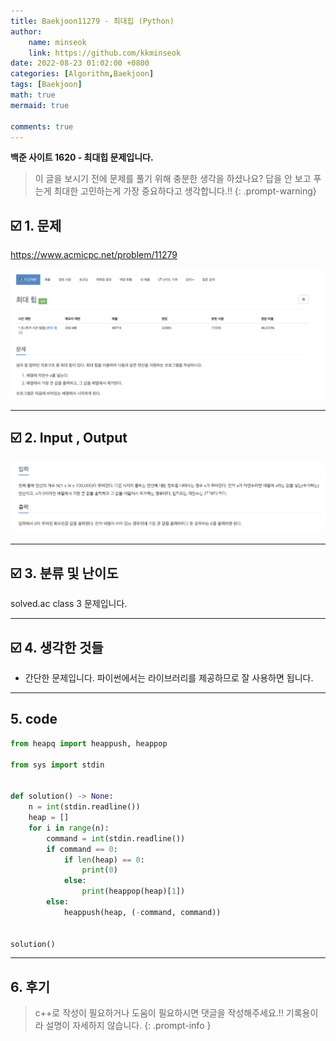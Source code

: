 ```yaml
---
title: Baekjoon11279 - 최대힙 (Python)
author: 
    name: minseok
    link: https://github.com/kkminseok
date: 2022-08-23 01:02:00 +0800
categories: [Algorithm,Baekjoon]
tags: [Baekjoon]
math: true
mermaid: true

comments: true
---
```


**백준 사이트 1620 - 최대힙 문제입니다.**

> 이 글을 보시기 전에 문제를 풀기 위해 충분한 생각을 하셨나요? 답을 안 보고 푸는게 최대한 고민하는게 가장 중요하다고 생각합니다.!!
{: .prompt-warning}

## ☑️ 1. 문제
<https://www.acmicpc.net/problem/11279>


![](/assets/img/sample/Baekjoon/11279/Problem.png)

-----  

## ☑️ 2. Input , Output
![](/assets/img/sample/Baekjoon/11279/input.png)


-----  

## ☑️ 3. 분류 및 난이도

solved.ac class 3 문제입니다.

-----  

## ☑️ 4. 생각한 것들

- 간단한 문제입니다. 파이썬에서는 라이브러리를 제공하므로 잘 사용하면 됩니다.


-----  

## 5. code

```python
from heapq import heappush, heappop

from sys import stdin


def solution() -> None:
    n = int(stdin.readline())
    heap = []
    for i in range(n):
        command = int(stdin.readline())
        if command == 0:
            if len(heap) == 0:
                print(0)
            else:
                print(heappop(heap)[1])
        else:
            heappush(heap, (-command, command))


solution()
```

-----

## 6. 후기


> c++로 작성이 필요하거나 도움이 필요하시면 댓글을 작성해주세요.!! 기록용이라 설명이 자세하지 않습니다.
{: .prompt-info }